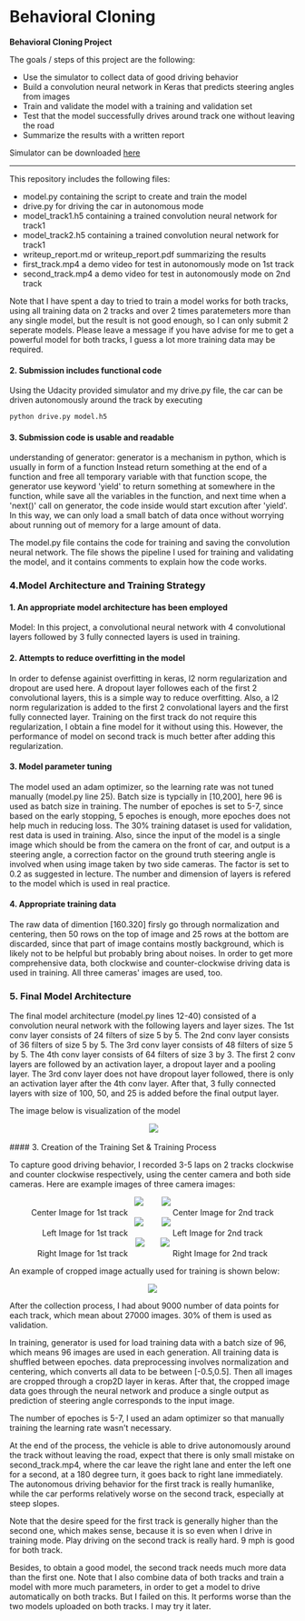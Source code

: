 # **Behavioral Cloning** 


**Behavioral Cloning Project**

The goals / steps of this project are the following:
* Use the simulator to collect data of good driving behavior
* Build a convolution neural network in Keras that predicts steering angles from images
* Train and validate the model with a training and validation set
* Test that the model successfully drives around track one without leaving the road
* Summarize the results with a written report

Simulator can be downloaded <a href="https://d17h27t6h515a5.cloudfront.net/topher/2017/February/58ae4594_mac-sim.app/mac-sim.app.zip">here</a>

[//]: # (Image References)

[image1]: ./image/center_track1.jpg "center_track1 "
[image2]: ./image/left_track1.jpg "left_track1"
[image3]: ./image/right_track1.jpg "right_track1"
[image4]: ./image/center_track2.jpg "center_track2"
[image5]: ./image/left_track2.jpg "left_track2"
[image6]: ./image/right_track2.jpg "right_track2"
[image7]: ./image/center_track2_crop.jpg "cropped center_track2"

---

This repository includes the following files:
* model.py containing the script to create and train the model
* drive.py for driving the car in autonomous mode
* model_track1.h5 containing a trained convolution neural network for track1
* model_track2.h5 containing a trained convolution neural network for track1
* writeup_report.md or writeup_report.pdf summarizing the results
* first_track.mp4 a demo video for test in autonomously mode on 1st track
* second_track.mp4 a demo video for test in autonomously mode on 2nd track

Note that I have spent a day to tried to train a model works for both tracks, using all training data on 2 tracks and over 2 times paratemeters more than any single model, but the result is not good enough, so I can only submit 2 seperate models. Please leave a message if you have advise for me to get a powerful model for both tracks, I guess a lot more training data may be required.

#### 2. Submission includes functional code
Using the Udacity provided simulator and my drive.py file, the car can be driven autonomously around the track by executing 
```sh
python drive.py model.h5
```

#### 3. Submission code is usable and readable

understanding of generator:
generator is a mechanism in python, which is usually in form of a function Instead return something at the end of a function and free all temporary variable with that function scope, the generator use keyword 'yield' to return something at somewhere in the function, while save all the variables in the function, and next time when a 'next()' call on generator, the code inside would start excution after 'yield'. 
In this way, we can only load a small batch of data once without worrying about running out of memory for a large amount of data.

The model.py file contains the code for training and saving the convolution neural network. The file shows the pipeline I used for training and validating the model, and it contains comments to explain how the code works.

### 4.Model Architecture and Training Strategy

#### 1. An appropriate model architecture has been employed
Model: In this project, a convolutional neural network with 4 convolutional layers followed by 3 fully connected layers is used in training. 

#### 2. Attempts to reduce overfitting in the model
In order to defense againist overfitting in keras, l2 norm regularization and dropout are used here. 
A dropout layer followes each of the first 2 convolutional layers, this is a simple way to reduce overfitting.
Also, a l2 norm regularization is added to the first 2 convolational layers and the first fully connected layer. Training on the first track do not require this regularization, I obtain a fine model for it without using this. However, the performance of model on second track is much better after adding this regularization.


#### 3. Model parameter tuning
The model used an adam optimizer, so the learning rate was not tuned manually (model.py line 25).
Batch size is typcially in [10,200], here 96 is used as batch size in training. 
The number of epoches is set to 5-7, since based on the early stopping, 5 epoches is enough, more epoches does not help much in reducing loss. 
The 30% training dataset is used for validation, rest data is used in training. 
Also, since the input of the model is a single image which should be from the camera on the front of car, and output is a steering angle, a correction factor on the ground truth steering angle is involved when using image taken by two side cameras. The factor is set to 0.2 as suggested in lecture.
The number and dimension of layers is refered to the model which is used in real practice. 

#### 4. Appropriate training data
The raw data of dimention [160.320] firsly go through normalization and centering, then 50 rows on the top of image and 25 rows at the bottom are discarded, since that part of image contains mostly background, which is likely not to be helpful but probably bring about noises. 
In order to get more comprehensive data, both clockwise and counter-clockwise driving data is used in training. All three cameras' images are used, too. 


### 5. Final Model Architecture

The final model architecture (model.py lines 12-40) consisted of a convolution neural network with the following layers and layer sizes.
The 1st conv layer consists of 24 filters of size 5 by 5.
The 2nd conv layer consists of 36 filters of size 5 by 5.
The 3rd conv layer consists of 48 filters of size 5 by 5.
The 4th conv layer consists of 64 filters of size 3 by 3.
The first 2 conv layers are followed by an activation layer, a dropout layer and a pooling layer. The 3rd conv layer does not have dropout layer followed, there is only an activation layer after the 4th conv layer.
After that, 3 fully connected layers with size of 100, 50, and 25 is added before the final output layer. 

The image below is visualization of the model
<p align="center">
  <img src="./image/model.png">
</p>
#### 3. Creation of the Training Set & Training Process

To capture good driving behavior, I recorded 3-5 laps on 2 tracks clockwise and counter clockwise respectively, using the center camera and both side cameras. Here are example images of three camera images:

<p align="center">
<img src = "./image/center_track1.jpg">    &nbsp;&nbsp;&nbsp;&nbsp;&nbsp;&nbsp; <img src = "./image/center_track2.jpg"> <br />
Center Image for 1st track   &nbsp;&nbsp;&nbsp;&nbsp;&nbsp;&nbsp;&nbsp;&nbsp;&nbsp;&nbsp;&nbsp;&nbsp;&nbsp;&nbsp;&nbsp;&nbsp;&nbsp;&nbsp;  Center Image for 2nd track  <br />
<img src = "./image/left_track1.jpg">   &nbsp;&nbsp;&nbsp;&nbsp;&nbsp;&nbsp; <img src = "./image/left_track2.jpg">    <br />
Left Image for 1st track    &nbsp;&nbsp;&nbsp;&nbsp;&nbsp;&nbsp;&nbsp;&nbsp;&nbsp;&nbsp;&nbsp;&nbsp;&nbsp;&nbsp;&nbsp;&nbsp;&nbsp;&nbsp;  Left Image for 2nd track  <br />
<img src = "./image/right_track1.jpg">    &nbsp;&nbsp;&nbsp;&nbsp;&nbsp;&nbsp;<img src = "./image/right_track2.jpg">  <br />
Right Image for 1st track   &nbsp;&nbsp;&nbsp;&nbsp;&nbsp;&nbsp;&nbsp;&nbsp;&nbsp;&nbsp;&nbsp;&nbsp;&nbsp;&nbsp;&nbsp;&nbsp;&nbsp;&nbsp;  Right Image for 2nd track  <br />
</p>

<!-- I then recorded the vehicle recovering from the left side and right sides of the road back to center so that the vehicle would learn to .... These images show what a recovery looks like starting from ... : -->
An example of cropped image actually used for training is shown below: 
<p align="center">
  <img src="./image/center_track2_crop.jpg">
</p>

After the collection process, I had about 9000 number of data points for each track, which mean about 27000 images. 30% of them is used as validation.

In training, generator is used for load training data with a batch size of 96, which means 96 images are used in each generation. All training data is shuffled between epoches. 
data preprocessing involves normalization and centering, which converts all data to be between [-0.5,0.5].
Then all images are cropped through a crop2D layer in keras.
After that, the cropped image data goes through the neural network and produce a single output as prediction of steering angle corresponds to the input image.

The number of epoches is 5-7, I used an adam optimizer so that manually training the learning rate wasn't necessary.


At the end of the process, the vehicle is able to drive autonomously around the track without leaving the road, expect that there is only small mistake on second_track.mp4, where the car leave the right lane and enter the left one for a second, at a 180 degree turn, it goes back to right lane immediately. The autonomous driving behavior for the first track is really humanlike, while the car performs relatively worse on the second track, especially at steep slopes. 

Note that the desire speed for the first track is generally higher than the second one, which makes sense, because it is so even when I drive in training mode. Play driving on the second track is really hard. 9 mph is good for both track. 

Besides, to obtain a good model, the second track needs much more data than the first one. Note that I also combine data of both tracks and train a model with more much parameters, in order to get a model to drive automatically on both tracks. But I failed on this. It performs worse than the two models uploaded on both tracks. I may try it later.


